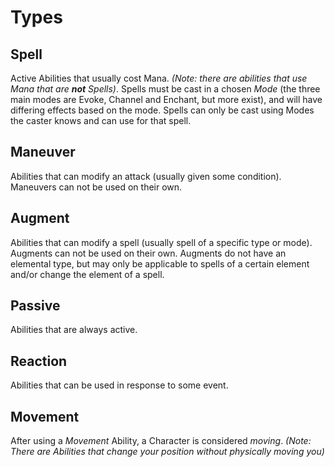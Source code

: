 # Types
## Spell
Active Abilities that usually cost Mana. *(Note: there are abilities that use Mana that are **not** Spells)*.
Spells must be cast in a chosen *Mode* (the three main modes are Evoke, Channel and Enchant, but more exist), and will have differing effects based on the mode. Spells can only be cast using Modes the caster knows and can use for that spell.
## Maneuver
Abilities that can modify an attack (usually given some condition). Maneuvers can not be used on their own.
## Augment
Abilities that can modify a spell (usually spell of a specific type or mode). Augments can not be used on their own. Augments do not have an elemental type, but may only be applicable to spells of a certain element and/or change the element of a spell.
## Passive
Abilities that are always active.
## Reaction
Abilities that can be used in response to some event.
## Movement
After using a *Movement* Ability, a Character is considered _moving_. *(Note: There are Abilities that change your position without physically moving you)*